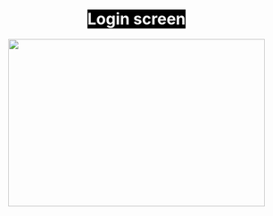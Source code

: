 <h1 style="text-align: center;"><strong><span style="background-color: #000000; color: #ffffff;">Login screen </span></strong></h1>


<p align="center">
  <img width="460" height="300" src="https://i.imgur.com/swiEbmM.jpg">
</p>

